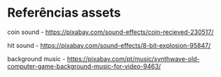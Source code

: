 # Referências assets
coin sound - https://pixabay.com/sound-effects/coin-recieved-230517/

hit sound - https://pixabay.com/sound-effects/8-bit-explosion-95847/

background music - https://pixabay.com/pt/music/synthwave-old-computer-game-background-music-for-video-9463/
